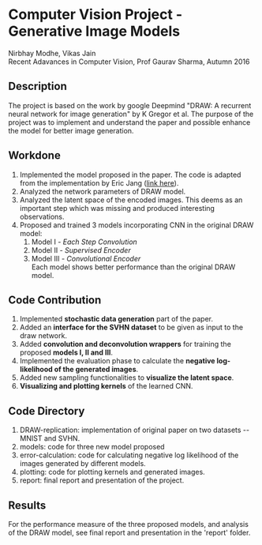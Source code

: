 # Computer Vision Project - Generative Image Models
Nirbhay Modhe, Vikas Jain  
Recent Adavances in Computer Vision, Prof Gaurav Sharma, Autumn 2016 
## Description
The project is based on the work by google Deepmind "DRAW: A recurrent neural network for image generation" by K Gregor et al. The purpose of the project was to implement and understand the paper and possible enhance the model for better image generation.
## Workdone
1. Implemented the model proposed in the paper. The code is adapted from the implementation by Eric Jang ([link here](http://blog.evjang.com/2016/06/understanding-and-implementing.html)).
2. Analyzed the network parameters of DRAW model.
3. Analyzed the latent space of the encoded images. This deems as an important step which was missing and produced interesting observations.
4. Proposed and trained 3 models incorporating CNN in the original DRAW model:
	1. Model I - *Each Step Convolution*
	2. Model II - *Supervised Encoder*
	3. Model III - *Convolutional Encoder*  
Each model shows better performance than the original DRAW model.

## Code Contribution
1. Implemented **stochastic data generation** part of the paper.
2. Added an **interface for the SVHN dataset** to be given as input to the draw network.
3. Added **convolution and deconvolution wrappers** for training the proposed **models I, II and III**.
4. Implemented the evaluation phase to calculate the **negative log-likelihood of the generated images**.
5. Added new sampling functionalities to **visualize the latent space**.
6. **Visualizing and plotting kernels** of the learned CNN.

## Code Directory
1. DRAW-replication: implementation of original paper on two datasets -- MNIST and SVHN.
2. models: code for three new model proposed
3. error-calculation: code for calculating negative log likelihood of the images generated by different models.
4. plotting: code for plotting kernels and generated images.
5. report: final report and presentation of the project.

## Results
For the performance measure of the three proposed models, and analysis of the DRAW model, see final report and presentation in the 'report' folder.